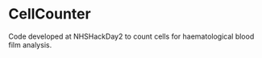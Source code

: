 # CellCounter

Code developed at NHSHackDay2 to count cells for haematological blood film analysis.

